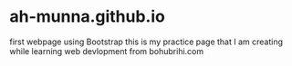 # ah-munna.github.io
first webpage using Bootstrap
this is my practice page that I am creating while learning web devlopment from bohubrihi.com
